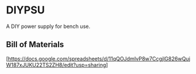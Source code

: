 # DIYPSU
A DIY power supply for bench use.

## Bill of Materials
[https://docs.google.com/spreadsheets/d/11qQOJdmIvP8w7CcgjlG826wQujW187xJUKU22TS2ZH8/edit?usp=sharing]

